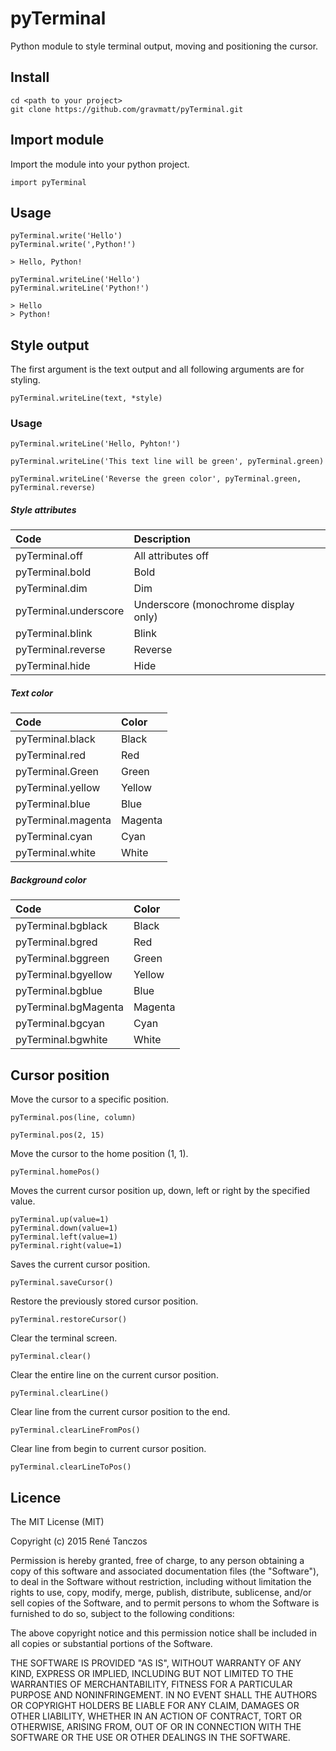 # pyTerminal
Python module to style terminal output, moving and positioning the cursor.

## Install
```
cd <path to your project>
git clone https://github.com/gravmatt/pyTerminal.git
```

## Import module
Import the module into your python project.
```
import pyTerminal
```

## Usage
```
pyTerminal.write('Hello')
pyTerminal.write(',Python!')

> Hello, Python!

pyTerminal.writeLine('Hello')
pyTerminal.writeLine('Python!')

> Hello
> Python!
```

## Style output

The first argument is the text output and all following arguments are for styling.
```
pyTerminal.writeLine(text, *style)
```
### Usage
```
pyTerminal.writeLine('Hello, Pyhton!')

pyTerminal.writeLine('This text line will be green', pyTerminal.green)

pyTerminal.writeLine('Reverse the green color', pyTerminal.green, pyTerminal.reverse)
```

##### Style attributes

| Code                  | Description                          |
| :-------------------- | :----------------------------------- |
| pyTerminal.off        | All attributes off                   |
| pyTerminal.bold       | Bold                                 |
| pyTerminal.dim        | Dim                                  |
| pyTerminal.underscore | Underscore (monochrome display only) |
| pyTerminal.blink      | Blink                                |
| pyTerminal.reverse    | Reverse                              |
| pyTerminal.hide       | Hide                                 |

##### Text color

| Code               | Color       |
| :----------------- | :---------- |
| pyTerminal.black   | Black       |
| pyTerminal.red     | Red         |
| pyTerminal.Green   | Green       |
| pyTerminal.yellow  | Yellow      |
| pyTerminal.blue    | Blue        |
| pyTerminal.magenta | Magenta     |
| pyTerminal.cyan    | Cyan        |
| pyTerminal.white   | White       |

##### Background color

| Code                 | Color       |
| :------------------- | :---------- |
| pyTerminal.bgblack   | Black       |
| pyTerminal.bgred     | Red         |
| pyTerminal.bggreen   | Green       |
| pyTerminal.bgyellow  | Yellow      |
| pyTerminal.bgblue    | Blue        |
| pyTerminal.bgMagenta | Magenta     |
| pyTerminal.bgcyan    | Cyan        |
| pyTerminal.bgwhite   | White       |


## Cursor position

Move the cursor to a specific position.
```
pyTerminal.pos(line, column)

pyTerminal.pos(2, 15)
```

Move the cursor to the home position (1, 1).
```
pyTerminal.homePos()
```

Moves the current cursor position up, down, left or right by the specified value.
```
pyTerminal.up(value=1)
pyTerminal.down(value=1)
pyTerminal.left(value=1)
pyTerminal.right(value=1)
```

Saves the current cursor position.
```
pyTerminal.saveCursor()
```

Restore the previously stored cursor position.
```
pyTerminal.restoreCursor()
```

Clear the terminal screen.
```
pyTerminal.clear()
```

Clear the entire line on the current cursor position.
```
pyTerminal.clearLine()
```

Clear line from the current cursor position to the end.
```
pyTerminal.clearLineFromPos()
```

Clear line from begin to current cursor position.
```
pyTerminal.clearLineToPos()
```

## Licence

The MIT License (MIT)

Copyright (c) 2015 René Tanczos

Permission is hereby granted, free of charge, to any person obtaining a copy
of this software and associated documentation files (the "Software"), to deal
in the Software without restriction, including without limitation the rights
to use, copy, modify, merge, publish, distribute, sublicense, and/or sell
copies of the Software, and to permit persons to whom the Software is
furnished to do so, subject to the following conditions:

The above copyright notice and this permission notice shall be included in all
copies or substantial portions of the Software.

THE SOFTWARE IS PROVIDED "AS IS", WITHOUT WARRANTY OF ANY KIND, EXPRESS OR
IMPLIED, INCLUDING BUT NOT LIMITED TO THE WARRANTIES OF MERCHANTABILITY,
FITNESS FOR A PARTICULAR PURPOSE AND NONINFRINGEMENT. IN NO EVENT SHALL THE
AUTHORS OR COPYRIGHT HOLDERS BE LIABLE FOR ANY CLAIM, DAMAGES OR OTHER
LIABILITY, WHETHER IN AN ACTION OF CONTRACT, TORT OR OTHERWISE, ARISING FROM,
OUT OF OR IN CONNECTION WITH THE SOFTWARE OR THE USE OR OTHER DEALINGS IN THE
SOFTWARE.
